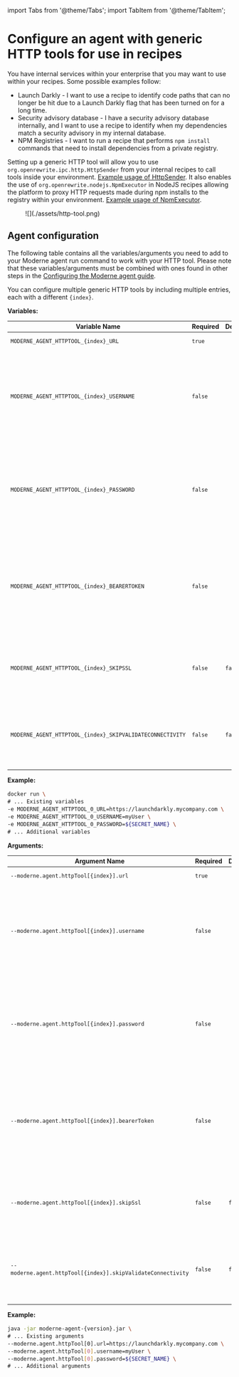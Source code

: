 import Tabs from '@theme/Tabs';
import TabItem from '@theme/TabItem';

# Configure an agent with generic HTTP tools for use in recipes

You have internal services within your enterprise that you may want to use within your recipes. Some possible examples follow:

* Launch Darkly - I want to use a recipe to identify code paths that can no longer be hit due to a Launch Darkly flag that has been turned on for a long time.
* Security advisory database - I have a security advisory database internally, and I want to use a recipe to identify when my dependencies match a security advisory in my internal database.
* NPM Registries - I want to run a recipe that performs `npm install` commands that need to install dependencies from a private registry.

Setting up a generic HTTP tool will allow you to use `org.openrewrite.ipc.http.HttpSender` from your internal recipes to call tools inside your environment. [Example usage of HttpSender](https://github.com/openrewrite/rewrite-generative-ai/blob/357d5f39f22cf47f4d5df417c1ddb6c883dd5c24/src/main/java/org/openrewrite/ai/model/GenerativeCodeEditor.java#L48-L57). It also enables the use of `org.openrewrite.nodejs.NpmExecutor` in NodeJS recipes allowing the platform to proxy HTTP requests made during npm installs to the registry within your environment. [Example usage of NpmExecutor](https://github.com/moderneinc/rewrite-codemods-ng/blob/main/src/main/java/org/openrewrite/codemods/migrate/angular/NodeBasedRecipe.java#L108-L158).

<figure>
  ![](./assets/http-tool.png)
  <figcaption></figcaption>
</figure>

## Agent configuration

The following table contains all the variables/arguments you need to add to your Moderne agent run command to work with your HTTP tool. Please note that these variables/arguments must be combined with ones found in other steps in the [Configuring the Moderne agent guide](./agent-config.md).

You can configure multiple generic HTTP tools by including multiple entries, each with a different `{index}`.

<Tabs groupId="agent-type">
<TabItem value="oci-container" label="OCI Container">

**Variables:**

| Variable Name                                             | Required | Default | Description                                                                                                                                                                                                             |
|-----------------------------------------------------------|----------|---------|-------------------------------------------------------------------------------------------------------------------------------------------------------------------------------------------------------------------------|
| `MODERNE_AGENT_HTTPTOOL_{index}_URL`                      | `true`   |         | Fully qualified URL to your HTTP tool.                                                                                                                                                                                  |
| `MODERNE_AGENT_HTTPTOOL_{index}_USERNAME`                 | `false`  |         | Username used to authenticate to HTTP tool. <br/><br/>**Note:** Only one of basic auth (username+password) and bearer token can be used. If username and password are specified, `bearerToken` must not be provided.    |
| `MODERNE_AGENT_HTTPTOOL_{index}_PASSWORD`                 | `false`  |         | Password used to authenticate to HTTP tool. <br/><br/>**Note:** Only one of basic auth (username+password) and bearer token can be used. If username and password are specified, `bearerToken` must not be provided.    |
| `MODERNE_AGENT_HTTPTOOL_{index}_BEARERTOKEN`              | `false`  |         | Bearer token used to authenticate to HTTP tool. <br/><br/>**Note:** Only one of basic auth (username+password) and bearer token can be used. If `bearerToken` is specified, username and password must not be provided. |
| `MODERNE_AGENT_HTTPTOOL_{index}_SKIPSSL`                  | `false`  | `false` | Specifies whether or not to skip SSL validation for HTTP connections to this HTTP tool. This must be set to `true` if you use a self-signed SSL/TLS certificate.                                                        |
| `MODERNE_AGENT_HTTPTOOL_{index}_SKIPVALIDATECONNECTIVITY` | `false`  | `false` | By default, on agent startup, we will validate that we can connect to this HTTP tool, and fail to start up the agent if we cannot. Set this to `true` to skip this validation.                                          |

**Example:**

```bash
docker run \
# ... Existing variables
-e MODERNE_AGENT_HTTPTOOL_0_URL=https://launchdarkly.mycompany.com \
-e MODERNE_AGENT_HTTPTOOL_0_USERNAME=myUser \
-e MODERNE_AGENT_HTTPTOOL_0_PASSWORD=${SECRET_NAME} \
# ... Additional variables
```
</TabItem>

<TabItem value="executable-jar" label="Executable JAR">

**Arguments:**

| Argument Name                                                | Required | Default | Description                                                                                                                                                                                                             |
|--------------------------------------------------------------|----------|---------|-------------------------------------------------------------------------------------------------------------------------------------------------------------------------------------------------------------------------|
| `--moderne.agent.httpTool[{index}].url`                      | `true`   |         | Fully qualified URL to your HTTP tool.                                                                                                                                                                                  |
| `--moderne.agent.httpTool[{index}].username`                 | `false`  |         | Username used to authenticate to HTTP tool. <br/><br/>**Note:** Only one of basic auth (username+password) and bearer token can be used. If username and password are specified, `bearerToken` must not be provided.    |
| `--moderne.agent.httpTool[{index}].password`                 | `false`  |         | Password used to authenticate to HTTP tool. <br/><br/>**Note:** Only one of basic auth (username+password) and bearer token can be used. If username and password are specified, `bearerToken` must not be provided.    |
| `--moderne.agent.httpTool[{index}].bearerToken`              | `false`  |         | Bearer token used to authenticate to HTTP tool. <br/><br/>**Note:** Only one of basic auth (username+password) and bearer token can be used. If `bearerToken` is specified, username and password must not be provided. |
| `--moderne.agent.httpTool[{index}].skipSsl`                  | `false`  | `false` | Specifies whether or not to skip SSL validation for HTTP connections to this HTTP tool. This must be set to `true` if you use a self-signed SSL/TLS certificate.                                                        |
| `--moderne.agent.httpTool[{index}].skipValidateConnectivity` | `false`  | `false` | By default, on agent startup, we will validate that we can connect to this HTTP tool, and fail to start up the agent if we cannot. Set this to `true` to skip this validation.                                          |

**Example:**

```bash
java -jar moderne-agent-{version}.jar \
# ... Existing arguments
--moderne.agent.httpTool[0].url=https://launchdarkly.mycompany.com \
--moderne.agent.httpTool[0].username=myUser \
--moderne.agent.httpTool[0].password=${SECRET_NAME} \
# ... Additional arguments
```
</TabItem>
</Tabs>
